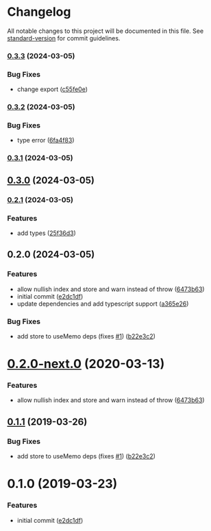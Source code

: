 # Changelog

All notable changes to this project will be documented in this file. See [standard-version](https://github.com/conventional-changelog/standard-version) for commit guidelines.

### [0.3.3](https://github.com/yc-w-cn/react-use-flexsearch/compare/v0.3.2...v0.3.3) (2024-03-05)


### Bug Fixes

* change export ([c55fe0e](https://github.com/yc-w-cn/react-use-flexsearch/commit/c55fe0e80fdd9bcf9d5b80fb1582f081e8908092))

### [0.3.2](https://github.com/yc-w-cn/react-use-flexsearch/compare/v0.3.1...v0.3.2) (2024-03-05)


### Bug Fixes

* type error ([6fa4f83](https://github.com/yc-w-cn/react-use-flexsearch/commit/6fa4f83ccd519e20cc5568a0b56223d661ec2915))

### [0.3.1](https://github.com/yc-w-cn/react-use-flexsearch/compare/v0.3.0...v0.3.1) (2024-03-05)

## [0.3.0](https://github.com/yc-w-cn/react-use-flexsearch/compare/v0.2.1...v0.3.0) (2024-03-05)

### [0.2.1](https://github.com/yc-w-cn/react-use-flexsearch/compare/v0.2.0...v0.2.1) (2024-03-05)


### Features

* add types ([25f36d3](https://github.com/yc-w-cn/react-use-flexsearch/commit/25f36d3b78664f8f562f7397e7f29b18d997c57d))

## 0.2.0 (2024-03-05)


### Features

* allow nullish index and store and warn instead of throw ([6473b63](https://github.com/yc-w-cn/react-use-flexsearch/commit/6473b6351a5cfed15c7daf84a2c6cfdca96bf0b1))
* initial commit ([e2dc1df](https://github.com/yc-w-cn/react-use-flexsearch/commit/e2dc1df3fdd3cddfee391312fde1192421f8d4c3))
* update dependencies and add typescript support ([a365e26](https://github.com/yc-w-cn/react-use-flexsearch/commit/a365e26eefad8ab85fde1845617c7dd172fdbc05))


### Bug Fixes

* add store to useMemo deps (fixes [#1](https://github.com/yc-w-cn/react-use-flexsearch/issues/1)) ([b22e3c2](https://github.com/yc-w-cn/react-use-flexsearch/commit/b22e3c2fd71b7125442907f5bf72068f0d6fba4b))

# [0.2.0-next.0](https://github.com/angeloashmore/react-use-flexsearch/compare/v0.1.1...v0.2.0-next.0) (2020-03-13)


### Features

* allow nullish index and store and warn instead of throw ([6473b63](https://github.com/angeloashmore/react-use-flexsearch/commit/6473b63))



## [0.1.1](https://github.com/angeloashmore/react-use-flexsearch/compare/v0.1.0...v0.1.1) (2019-03-26)


### Bug Fixes

* add store to useMemo deps (fixes [#1](https://github.com/angeloashmore/react-use-flexsearch/issues/1)) ([b22e3c2](https://github.com/angeloashmore/react-use-flexsearch/commit/b22e3c2))



# 0.1.0 (2019-03-23)


### Features

* initial commit ([e2dc1df](https://github.com/angeloashmore/react-use-flexsearch/commit/e2dc1df))
